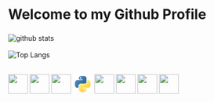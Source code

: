  <h1 >Welcome to my Github Profile</h1>

###
![github stats](https://github-readme-stats.vercel.app/api?username=GocasPT&show_icons=true&theme=dark&count_private=true)
<br><br>
![Top Langs](https://github-readme-stats.vercel.app/api/top-langs/?username=GocasPT&layout=compact&theme=dark)

<div style="display: inline_block"><br>
 <img align="center" height="40" width="40" src="https://cdn.jsdelivr.net/gh/devicons/devicon/icons/javascript/javascript-original.svg">
 <img align="center" height="40" width="40" src="https://cdn.jsdelivr.net/gh/devicons/devicon/icons/c/c-original.svg">
 <img align="center" height="40" width="40" src="https://upload.wikimedia.org/wikipedia/commons/thumb/1/18/ISO_C%2B%2B_Logo.svg/1822px-ISO_C%2B%2B_Logo.svg.png">
 <img align="center" src="https://raw.githubusercontent.com/devicons/devicon/master/icons/python/python-original.svg" width="40" height="40"/>
 <img align="center" height="40" width="40" src="https://cdn.jsdelivr.net/gh/devicons/devicon/icons/html5/html5-original.svg">
 <img align="center" height="40" width="40" src="https://cdn.jsdelivr.net/gh/devicons/devicon/icons/css3/css3-original.svg">
 <img align="center" height="40" width="40" src="https://cdn.jsdelivr.net/gh/devicons/devicon/icons/react/react-original.svg">
 <img align="center" height="40" width="40" src="https://upload.wikimedia.org/wikipedia/commons/thumb/5/59/Visual_Studio_Icon_2019.svg/2060px-Visual_Studio_Icon_2019.svg.png">
</div>
